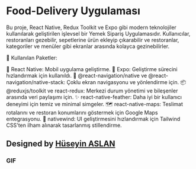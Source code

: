# Food-Delivery Uygulaması

Bu proje, React Native, Redux Toolkit ve Expo gibi modern teknolojiler kullanılarak geliştirilen  işlevsel bir Yemek Sipariş Uygulamasıdır. Kullanıcılar, restoranları gezebilir, sepetlerine ürün ekleyip çıkarabilir ve restoranlar, kategoriler ve menüler gibi ekranlar arasında kolayca gezinebilirler.


🌟 Kullanılan Paketler:

🍴 React Native: Mobil uygulama geliştirme.
🚀 Expo: Geliştirme sürecini hızlandırmak için kullanıldı.
🧭 @react-navigation/native ve @react-navigation/native-stack: Çoklu ekran navigasyonu ve yönlendirme için.
📦 @reduxjs/toolkit ve react-redux: Merkezi durum yönetimi ve bileşenler arasında veri paylaşımı için.
✨ react-native-feather: Daha iyi bir kullanıcı deneyimi için temiz ve minimal simgeler.
🗺️ react-native-maps: Teslimat rotalarını ve restoran konumlarını göstermek için Google Maps entegrasyonu.
🎨 nativewind: UI geliştirmesini hızlandırmak için Tailwind CSS'ten ilham alınarak tasarlanmış stillendirme.



##  Designed by <a href="https://www.linkedin.com/in/h%C3%BCseyin-aslan-128519203/" target="_blank">Hüseyin ASLAN</a> 

### GIF

